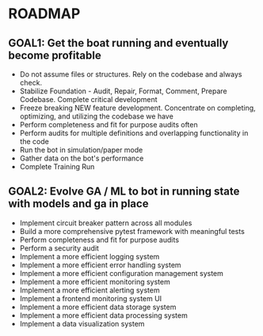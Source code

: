 # ROADMAP

## GOAL1: Get the boat running and eventually become profitable

- Do not assume files or structures. Rely on the codebase and always check.
- Stabilize Foundation - Audit, Repair, Format, Comment, Prepare Codebase. Complete critical development
- Freeze breaking NEW feature development. Concentrate on completing, optimizing, and utilizing the codebase we have
- Perform completeness and fit for purpose audits often
- Perform audits for multiple definitions and overlapping functionality in the code
- Run the bot in simulation/paper mode
- Gather data on the bot's performance
- Complete Training Run

## GOAL2: Evolve GA / ML to bot in running state with models and ga in place

- Implement circuit breaker pattern across all modules
- Build a more comprehensive pytest framework with meaningful tests
- Perform completeness and fit for purpose audits
- Perform a security audit
- Implement a more efficient logging system
- Implement a more efficient error handling system
- Implement a more efficient configuration management system
- Implement a more efficient monitoring system
- Implement a more efficient alerting system
- Implement a frontend monitoring system UI
- Implement a more efficient data storage system
- Implement a more efficient data processing system
- Implement a data visualization system
